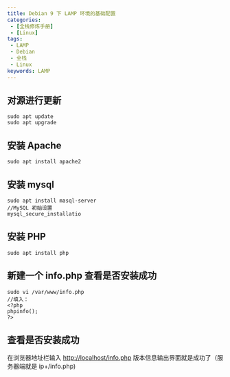 ```yaml
---
title: Debian 9 下 LAMP 环境的基础配置
categories:
 - [全栈修炼手册]
 - [Linux]
tags: 
 - LAMP
 - Debian
 - 全栈
 - Linux
keywords: LAMP
---
```


## 对源进行更新

    sudo apt update
    sudo apt upgrade

<!-- more -->

## 安装 Apache

    sudo apt install apache2

## 安装 mysql

``` shell
sudo apt install masql-server
//MySQL 初始设置
mysql_secure_installatio
```

## 安装 PHP

    sudo apt install php

## 新建一个 info.php 查看是否安装成功

```shell
sudo vi /var/www/info.php
//填入：
<?php
phpinfo();
?>
```

## 查看是否安装成功

在浏览器地址栏输入 <http://localhost/info.php> 版本信息输出界面就是成功了（服务器端就是 ip+/info.php)